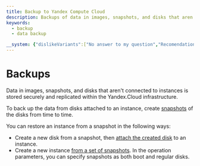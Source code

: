 ```yaml
---
title: Backup to Yandex Compute Cloud
description: Backups of data in images, snapshots, and disks that aren't connected to instances is stored securely and replicated within the Yandex.Cloud infrastructure. To back up the data from disks attached to an instance, create snapshots of the disks from time to time.
keywords:
  - backup
  - data backup

__system: {"dislikeVariants":["No answer to my question","Recomendations didn't help","The content doesn't match title","Other"]}
---
```



# Backups

Data in images, snapshots, and disks that aren't connected to instances is stored securely and replicated within the Yandex.Cloud infrastructure.

To back up the data from disks attached to an instance, create [snapshots](../operations/disk-control/create-snapshot.md) of the disks from time to time.

You can restore an instance from a snapshot in the following ways:
* Create a new disk from a snapshot, then [attach the created disk](../operations/vm-control/vm-attach-disk.md) to an instance.
* Create a new instance [from a set of snapshots](../operations/vm-create/create-from-snapshots.md). In the operation parameters, you can specify snapshots as both boot and regular disks.